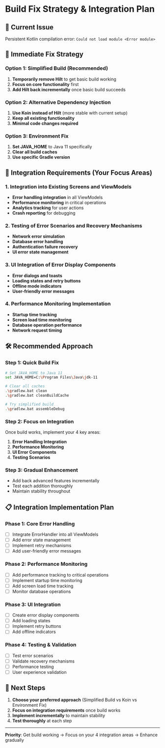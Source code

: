 # Build Fix Strategy & Integration Plan

## 🚨 **Current Issue**
Persistent Kotlin compilation error: `Could not load module <Error module>`

## 🔧 **Immediate Fix Strategy**

### **Option 1: Simplified Build (Recommended)**
1. **Temporarily remove Hilt** to get basic build working
2. **Focus on core functionality** first
3. **Add Hilt back incrementally** once basic build succeeds

### **Option 2: Alternative Dependency Injection**
1. **Use Koin instead of Hilt** (more stable with current setup)
2. **Keep all existing functionality**
3. **Minimal code changes required**

### **Option 3: Environment Fix**
1. **Set JAVA_HOME** to Java 11 specifically
2. **Clear all build caches**
3. **Use specific Gradle version**

## 🎯 **Integration Requirements (Your Focus Areas)**

### **1. Integration into Existing Screens and ViewModels**
- **Error handling integration** in all ViewModels
- **Performance monitoring** in critical operations
- **Analytics tracking** for user actions
- **Crash reporting** for debugging

### **2. Testing of Error Scenarios and Recovery Mechanisms**
- **Network error simulation**
- **Database error handling**
- **Authentication failure recovery**
- **UI error state management**

### **3. UI Integration of Error Display Components**
- **Error dialogs and toasts**
- **Loading states and retry buttons**
- **Offline mode indicators**
- **User-friendly error messages**

### **4. Performance Monitoring Implementation**
- **Startup time tracking**
- **Screen load time monitoring**
- **Database operation performance**
- **Network request timing**

## 🛠️ **Recommended Approach**

### **Step 1: Quick Build Fix**
```bash
# Set JAVA_HOME to Java 11
set JAVA_HOME=C:\Program Files\Java\jdk-11

# Clear all caches
.\gradlew.bat clean
.\gradlew.bat cleanBuildCache

# Try simplified build
.\gradlew.bat assembleDebug
```

### **Step 2: Focus on Integration**
Once build works, implement your 4 key areas:

1. **Error Handling Integration**
2. **Performance Monitoring**
3. **UI Error Components**
4. **Testing Scenarios**

### **Step 3: Gradual Enhancement**
- Add back advanced features incrementally
- Test each addition thoroughly
- Maintain stability throughout

## 📋 **Integration Implementation Plan**

### **Phase 1: Core Error Handling**
- [ ] Integrate ErrorHandler into all ViewModels
- [ ] Add error state management
- [ ] Implement retry mechanisms
- [ ] Add user-friendly error messages

### **Phase 2: Performance Monitoring**
- [ ] Add performance tracking to critical operations
- [ ] Implement startup time monitoring
- [ ] Add screen load time tracking
- [ ] Monitor database operations

### **Phase 3: UI Integration**
- [ ] Create error display components
- [ ] Add loading states
- [ ] Implement retry buttons
- [ ] Add offline indicators

### **Phase 4: Testing & Validation**
- [ ] Test error scenarios
- [ ] Validate recovery mechanisms
- [ ] Performance testing
- [ ] User experience validation

## 🚀 **Next Steps**

1. **Choose your preferred approach** (Simplified Build vs Koin vs Environment Fix)
2. **Focus on integration requirements** once build works
3. **Implement incrementally** to maintain stability
4. **Test thoroughly** at each step

---

**Priority**: Get build working → Focus on your 4 integration areas → Enhance gradually 